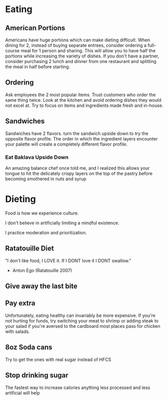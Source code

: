 # Eating


## American Portions
Americans have huge portions which can make dieting difficult. When dining for 2, instead of buying separate entrees, consider ordering a full-course meal for 1 person and sharing. This will allow you to have half the portions while increasing the variety of dishes. If you don't have a partner, consider purchasing 2 lunch and dinner from one restaurant and splitting the meal in half before starting.

## Ordering
Ask employees the 2 most popular items. Trust customers who order the same thing twice. Look at the kitchen and avoid ordering dishes they would not excel at. Try to focus on items and ingredients made fresh and in-house.

## Sandwiches
Sandwiches have 2 flavors. turn the sandwich upside down to try the opposite flavor profile. The order in which the ingredient layers encounter your palette will create a completely different flavor profile.

### Eat Baklava Upside Down
An amazing balance chef once told me, and I realized this allows your tongue to hit the delicately crispy layers on the top of the pastry before becoming smothered in nuts and syrup

# Dieting

Food is how we experience culture.

I don't believe in artificially limiting a mindful existence. 

I practice moderation and prioritization. 

## Ratatouille Diet

"I don't like food, I LOVE it. If I DONT love it I DONT swallow."
- Anton Ego (Ratatouille 2007)

## Give away the last bite

## Pay extra 
Unfortunately, eating healthy can invariably be more expensive. If you're not hurting for funds, try switching your meat to shrimp or adding steak to your salad if you're aversed to the cardboard most places pass for chicken with salads.

## 8oz Soda cans
Try to get the ones with real sugar instead of HFCS

## Stop drinking sugar
The fastest way to increase calories anything less processed and less artificial will help

